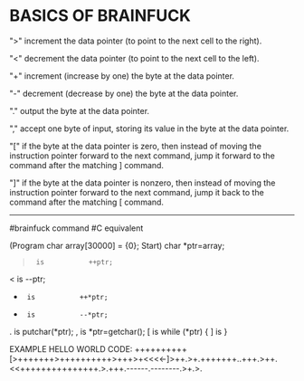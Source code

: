 # BASICS OF BRAINFUCK

">"	increment the data pointer (to point to the next cell to the right).

"<"	decrement the data pointer (to point to the next cell to the left).

"+"	increment (increase by one) the byte at the data pointer.

"-"	decrement (decrease by one) the byte at the data pointer.

"."	output the byte at the data pointer.

","	accept one byte of input, storing its value in the byte at the data pointer.

"[" if the byte at the data pointer is zero, then instead of moving the instruction pointer forward to the next command, jump it forward to the command after the matching ] command.

"]"	if the byte at the data pointer is nonzero, then instead of moving the instruction pointer forward to the next command, jump it back to the command after the matching [ command.

-------------------------------------------
#brainfuck command	#C equivalent

(Program			char array[30000] = {0};
	 Start)	    	char *ptr=array;
					
>	   is           ++ptr;
<	   is           --ptr;
+	   is           ++*ptr;
-	   is           --*ptr;
.	   is           putchar(*ptr);
,	   is           *ptr=getchar();
[	   is           while (*ptr) {
]	   is           }

EXAMPLE HELLO WORLD CODE:
++++++++++[>+++++++>++++++++++>+++>+<<<<-]>++.>+.+++++++..+++.>++.<<+++++++++++++++.>.+++.------.--------.>+.>.
